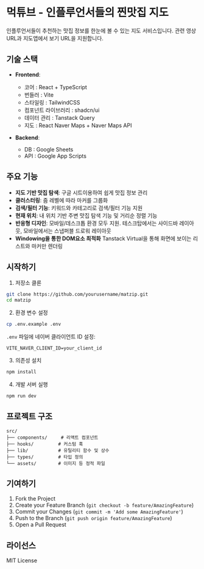 # 먹튜브 - 인플루언서들의 찐맛집 지도

인플루언서들이 추천하는 맛집 정보를 한눈에 볼 수 있는 지도 서비스입니다.
관련 영상 URL과 지도앱에서 보기 URL을 지원합니다.

## 기술 스택

- **Frontend**:

  - 코어 : React + TypeScript
  - 번들러 : Vite
  - 스타일링 : TailwindCSS
  - 컴포넌트 라이브러리 : shadcn/ui
  - 데이터 관리 : Tanstack Query
  - 지도 : React Naver Maps + Naver Maps API

- **Backend**:
  - DB : Google Sheets
  - API : Google App Scripts

## 주요 기능

- **지도 기반 맛집 탐색**: 구글 시트이용하여 쉽게 맛집 정보 관리
- **클러스터링**: 줌 레벨에 따라 마커를 그룹화
- **검색/필터 기능**: 키워드와 카테고리로 검색/필터 기능 지원
- **현재 위치**: 내 위치 기반 주변 맛집 탐색 기능 및 거리순 정렬 기능
- **반응형 디자인**: 모바일/데스크톱 환경 모두 지원. 테스크탑에서는 사이드바 레이아웃, 모바일에서는 스냅퍼블 드로워 레이아웃
- **Windowing을 통한 DOM요소 최적화** Tanstack Virtual을 통해 화면에 보이는 리스트와 마커만 렌더링

## 시작하기

1. 저장소 클론

```bash
git clone https://github.com/yourusername/matzip.git
cd matzip
```

2. 환경 변수 설정

```bash
cp .env.example .env
```

`.env` 파일에 네이버 클라이언트 ID 설정:

```
VITE_NAVER_CLIENT_ID=your_client_id
```

3. 의존성 설치

```bash
npm install
```

4. 개발 서버 실행

```bash
npm run dev
```

## 프로젝트 구조

```
src/
├── components/     # 리액트 컴포넌트
├── hooks/         # 커스텀 훅
├── lib/           # 유틸리티 함수 및 상수
├── types/         # 타입 정의
└── assets/        # 이미지 등 정적 파일
```

## 기여하기

1. Fork the Project
2. Create your Feature Branch (`git checkout -b feature/AmazingFeature`)
3. Commit your Changes (`git commit -m 'Add some AmazingFeature'`)
4. Push to the Branch (`git push origin feature/AmazingFeature`)
5. Open a Pull Request

## 라이선스

MIT License
